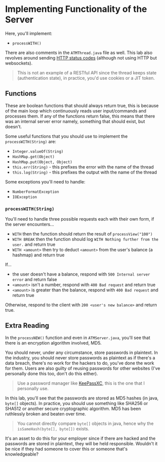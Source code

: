 # Implementing Functionality of the Server

Here, you'll implement:

- `processWITH()`

There are also comments in the `ATMThread.java` file as well.
This lab also revolves around sending [HTTP status codes](https://developer.mozilla.org/en-US/docs/Web/HTTP/Status) (although not using HTTP but websockets).

>This is not an example of a RESTful API since the thread keeps state (authentication state), in practice, you'd use cookies or a
>JIT token.

## Functions

These are boolean functions that should always return true, this is because of the main loop which continuously reads
user input/commands and processes them. If any of the functions return false, this means that there was an internal server error namely, something that should exist, but doesn't.

Some useful functions that you should use to implement the `processWITH(String)` are:

- `Integer.valueOf(String)`
- `HashMap.get(Object)`
- `HashMap.put(Object, Object)`
- `this.err(String)` - this prefixes the error with the name of the thread
- `this.log(String)` - this prefixes the output with the name of the thread

Some exceptions you'll need to handle:

- `NumberFormatException`
- `IOException`

### `processWITH(String)`

You'll need to handle three possible requests each with their own form, if the server encounters...

- `WITH` then the function should return the result of `processView("100")`
- `WITH BREAK` then the function should log `WITH Nothing further from the user.` and return true
- `WITH <amount>` then try to deduct `<amount>` from the user's balance (a hashmap) and return true

If...

- the user doesn't have a balance, respond with `500 Internal server error` and return false
- `<amount>` isn't a number, respond with `400 Bad request` and return true
- `<amount>` is greater than the balance, respond with `400 Bad request` and return true

Otherwise, respond to the client with `200 <user's new balance>` and return true.

## Extra Reading

In the `processNEW()` function and even in `ATMServer.java`, you'll see that there is an encryption algorithm involved, MD5.

You should never, under any circumstance, store passwords in plaintext.
In the industry, you should never store passwords as plaintext as if there's a data breach, there's no work for the
hackers to do, you've done the work for them.
Users are also guilty of reusing passwords for other websites (I've personally done this too, don't do this either).

>Use a password manager like [KeePassXC](https://keepassxc.org/), this is the one that I personally use.

In this lab, you'll see that the passwords are stored as MD5 hashes (in java, `byte[]` objects).
In practice, you should use something like SHA256 or SHA512 or another secure cryptographic algorithm.
MD5 has been ruthlessly broken and beaten over time.

>You cannot directly compare `byte[]` objects in java, hence why the `isSameHash(byte[], byte[])` exists.

It's an asset to do this for your employer since if there are hacked and the passwords are stored in plaintext, they
will be held responsible. Wouldn't it be nice if they had someone to cover this or someone that's knowledgeable?
